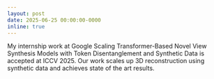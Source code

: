 ```yaml
---
layout: post
date: 2025-06-25 00:00:00-0000
inline: true
---
```


My internship work at Google <a>Scaling Transformer-Based Novel View Synthesis Models
with Token Disentanglement and Synthetic Data</a> is accepted at ICCV 2025. Our work scales up 3D reconstruction using synthetic data and achieves state of the art results.
